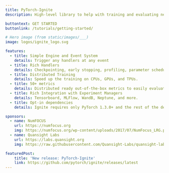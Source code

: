 ```yaml
---
title: PyTorch-Ignite
description: High-level library to help with training and evaluating neural networks in PyTorch flexibly and transparently.

buttontext: GET STARTED
buttonlink: /tutorials/getting-started/

# Hero image (from static/images/___)
image: logos/ignite_logo.svg

features:
  - title: Simple Engine and Event System
    details: Trigger any handlers at any event
  - title: Rich Handlers
    details: Checkpointing, early stopping, profiling, parameter scheduling, learning rate finder, and more.
  - title: Distributed Training
    details: Speed up the training on CPUs, GPUs, and TPUs.
  - title: 50+ metrics
    details: Distributed ready out-of-the-box metrics to easily evaluate models.
  - title: Rich Integration with Experiment Managers
    details: Tensorboard, MLFlow, WandB, Neptune, and more.
  - title: Opt-in dependencies
    details: Ignite requires only PyTorch 1.3.0+ and the rest of the dependencies are opt-in.

sponsors:
  - name: NumFOCUS
    url: https://numfocus.org
    img: https://numfocus.org/wp-content/uploads/2017/07/NumFocus_LRG.png
  - name: Quansight Labs
    url: https://labs.quansight.org
    img: https://raw.githubusercontent.com/Quansight-Labs/quansight-labs-site/master/files/images/QuansightLabs_logo_V2.png

featuredPost:
    title: 'New release: PyTorch-Ignite'
    link: https://github.com/pytorch/ignite/releases/latest
---
```

